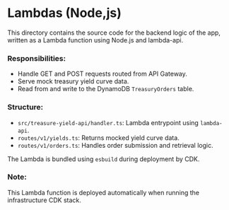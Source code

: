 # Lambdas (Node,js)

This directory contains the source code for the backend logic of the app, written as a Lambda function using Node.js and lambda-api.

### Responsibilities:
- Handle GET and POST requests routed from API Gateway.
- Serve mock treasury yield curve data.
- Read from and write to the DynamoDB `TreasuryOrders` table.

### Structure:
- `src/treasure-yield-api/handler.ts`: Lambda entrypoint using `lambda-api`.
- `routes/v1/yields.ts`: Returns mocked yield curve data.
- `routes/v1/orders.ts`: Handles order submission and retrieval logic.

The Lambda is bundled using `esbuild` during deployment by CDK.

### Note:
This Lambda function is deployed automatically when running the infrastructure CDK stack.
